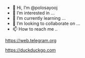 - 👋 Hi, I’m @polosayooj
- 👀 I’m interested in ...
- 🌱 I’m currently learning ...
- 💞️ I’m looking to collaborate on ...
- 📫 How to reach me ..

https://web.telegram.org

https://duckduckgo.com

<!---
polosayooj/polosayooj is a ✨ special ✨ repository because its `README.md` (this file) appears on your GitHub profile.
You can click the Preview link to take a look at your changes.
--->
